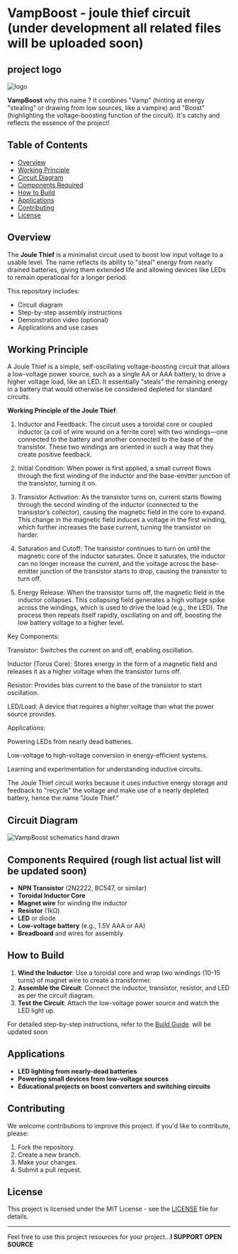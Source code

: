 # VampBoost - joule thief circuit (**under development all related files will be uploaded soon**)


## project logo
![logo](https://github.com/user-attachments/assets/0ce2df57-75c0-4e0e-842e-c3342da03895)


**VampBoost**
why this name ? 
It combines "Vamp" (hinting at energy "stealing" or drawing from low sources, like a vampire) and "Boost" (highlighting the voltage-boosting function of the circuit). It's catchy and reflects the essence of the project!

## Table of Contents
- [Overview](#overview)
- [Working Principle](#working-principle)
- [Circuit Diagram](#circuit-diagram)
- [Components Required](#components-required)
- [How to Build](#how-to-build)
- [Applications](#applications)
- [Contributing](#contributing)
- [License](#license)

## Overview

The **Joule Thief** is a minimalist circuit used to boost low input voltage to a usable level. The name reflects its ability to "steal" energy from nearly drained batteries, giving them extended life and allowing devices like LEDs to remain operational for a longer period.

This repository includes:
- Circuit diagram
- Step-by-step assembly instructions
- Demonstration video (optional)
- Applications and use cases

## Working Principle

A Joule Thief is a simple, self-oscillating voltage-boosting circuit that allows a low-voltage power source, such as a single AA or AAA battery, to drive a higher voltage load, like an LED. It essentially "steals" the remaining energy in a battery that would otherwise be considered depleted for standard circuits.

**Working Principle of the Joule Thief**:

1. Inductor and Feedback: The circuit uses a toroidal core or coupled inductor (a coil of wire wound on a ferrite core) with two windings—one connected to the battery and another connected to the base of the transistor. These two windings are oriented in such a way that they create positive feedback.


2. Initial Condition: When power is first applied, a small current flows through the first winding of the inductor and the base-emitter junction of the transistor, turning it on.


3. Transistor Activation: As the transistor turns on, current starts flowing through the second winding of the inductor (connected to the transistor’s collector), causing the magnetic field in the core to expand. This change in the magnetic field induces a voltage in the first winding, which further increases the base current, turning the transistor on harder.


4. Saturation and Cutoff: The transistor continues to turn on until the magnetic core of the inductor saturates. Once it saturates, the inductor can no longer increase the current, and the voltage across the base-emitter junction of the transistor starts to drop, causing the transistor to turn off.


5. Energy Release: When the transistor turns off, the magnetic field in the inductor collapses. This collapsing field generates a high voltage spike across the windings, which is used to drive the load (e.g., the LED). The process then repeats itself rapidly, oscillating on and off, boosting the low battery voltage to a higher level.



Key Components:

Transistor: Switches the current on and off, enabling oscillation.

Inductor (Torus Core): Stores energy in the form of a magnetic field and releases it as a higher voltage when the transistor turns off.

Resistor: Provides bias current to the base of the transistor to start oscillation.

LED/Load: A device that requires a higher voltage than what the power source provides.


Applications:

Powering LEDs from nearly dead batteries.

Low-voltage to high-voltage conversion in energy-efficient systems.

Learning and experimentation for understanding inductive circuits.


The Joule Thief circuit works because it uses inductive energy storage and feedback to "recycle" the voltage and make use of a nearly depleted battery, hence the name "Joule Thief."


## Circuit Diagram

![VampBoost schematics hand drawn](https://github.com/user-attachments/assets/85853c16-f345-41be-a404-53946a6cb1eb)



## Components Required (rough list actual list will be updated soon)

- **NPN Transistor** (2N2222, BC547, or similar)
- **Toroidal Inductor Core**
- **Magnet wire** for winding the inductor
- **Resistor** (1kΩ)
- **LED** or diode
- **Low-voltage battery** (e.g., 1.5V AAA or AA)
- **Breadboard** and wires for assembly

## How to Build

1. **Wind the Inductor**: Use a toroidal core and wrap two windings (10-15 turns) of magnet wire to create a transformer.
2. **Assemble the Circuit**: Connect the inductor, transistor, resistor, and LED as per the circuit diagram.
3. **Test the Circuit**: Attach the low-voltage power source and watch the LED light up.

For detailed step-by-step instructions, refer to the [Build Guide](./Joule-Thief-Lamp-VampBoost/blob/master/Build%20Guide/Build%20Guide.md). will be updated soon

## Applications

- **LED lighting from nearly-dead batteries**
- **Powering small devices from low-voltage sources**
- **Educational projects on boost converters and switching circuits**

## Contributing

We welcome contributions to improve this project. If you'd like to contribute, please:
1. Fork the repository.
2. Create a new branch.
3. Make your changes.
4. Submit a pull request.

## License

This project is licensed under the MIT License - see the [LICENSE](LICENSE) file for details.

---

Feel free to use this project resources for your project...**I SUPPORT OPEN SOURCE**
